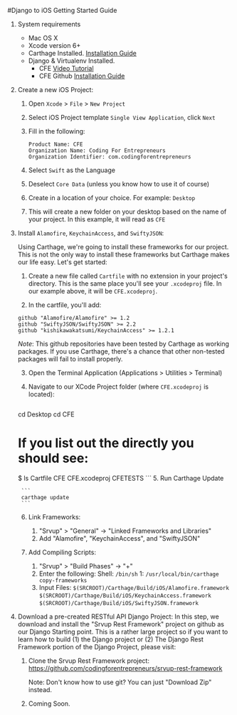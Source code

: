 #Django to iOS Getting Started Guide

1. System requirements
	- Mac OS X 
	- Xcode version 6+
	- Carthage Installed. [Installation Guide](https://github.com/codingforentrepreneurs/Guides/blob/master/install_carthage.md)
	- Django & Virtualenv Installed.
		- CFE [Video Tutorial](http://joincfe.com/projects/#setup)
		- CFE Github [Installation Guide](https://github.com/codingforentrepreneurs/Guides/blob/master/install_django_mac_linux.md)




2. Create a new iOS Project:
	1. Open `Xcode` > `File` > `New Project`
	2. Select iOS Project template `Single View Application`, click `Next`
	3. Fill in the following:
		```
		Product Name: CFE
		Organization Name: Coding For Entrepreneurs
		Organization Identifier: com.codingforentrepreneurs
		```

	4. Select `Swift` as the Language
	5. Deselect `Core Data` (unless you know how to use it of course)
	6. Create in a location of your choice. For example:
		`Desktop`
	7. This will create a new folder on your desktop based on the name of your project. In this example, it will read as `CFE`



3. Install `Alamofire`, `KeychainAccess`, and `SwiftyJSON`: 
	
	Using Carthage, we're going to install these frameworks for our project. This is not the only way to install these frameworks but Carthage makes our life easy. Let's get started:
		
	1. Create a new file called `Cartfile` with no extension in your project's directory. This is the same place you'll see your `.xcodeproj` file. In our example above, it will be `CFE.xcodeproj`.

	2. In the cartfile, you'll add:

	```
	github "Alamofire/Alamofire" >= 1.2
	github "SwiftyJSON/SwiftyJSON" >= 2.2
	github "kishikawakatsumi/KeychainAccess" >= 1.2.1
	```
	*Note*: This github repositories have been tested by Carthage as working packages. If you use Carthage, there's a chance that other non-tested packages will fail to install properly.

	3. Open the Terminal Application (Applications > Utilities > Terminal)
	4. Navigate to our XCode Project folder (where `CFE.xcodeproj` is located): 
	      
	      ```
	cd Desktop
	cd CFE
	# If you list out the directly you should see:
	$ ls
	Cartfile
	CFE
	CFE.xcodeproj
	CFETESTS
	      ```
	5. Run Carthage Update

		```
		carthage update
		```

	6. Link Frameworks:
		1. "Srvup" > "General" -> "Linked Frameworks and Libraries"
		2. Add "Alamofire", "KeychainAccess", and "SwiftyJSON"

	7. Add Compiling Scripts:
		1. "Srvup" > "Build Phases" -> "+"
		2. Enter the following:
			Shell: `/bin/sh`
			1: `/usr/local/bin/carthage copy-frameworks`
		3. Input Files:
			`$(SRCROOT)/Carthage/Build/iOS/Alamofire.framework`
			`$(SRCROOT)/Carthage/Build/iOS/KeychainAccess.framework`
			`$(SRCROOT)/Carthage/Build/iOS/SwiftyJSON.framework`



4. Download a pre-created RESTful API Django Project:
	In this step, we download and install the "Srvup Rest Framework" project on github as our Django Starting point. This is a rather large project so if you want to learn how to build (1) the Django project or (2) The Django Rest Framework portion of the Django Project, please visit:

	1. Clone the Srvup Rest Framework project: https://github.com/codingforentrepreneurs/srvup-rest-framework 

		Note: Don't know how to use git? You can just "Download Zip" instead.
	2. Coming Soon.








